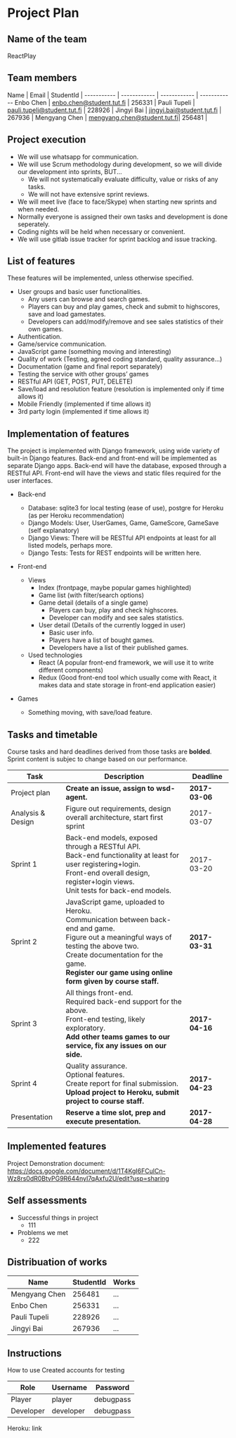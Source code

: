 # Project Plan 

## Name of the team
ReactPlay

## Team members
Name | Email | StudentId | 
----------- | ------------ | ------------ | ------------
Enbo Chen | enbo.chen@student.tut.fi | 256331 |
Pauli Tupeli | pauli.tupeli@student.tut.fi | 228926 |
Jingyi Bai | jingyi.bai@student.tut.fi | 267936 |
Mengyang Chen | mengyang.chen@student.tut.fi| 256481 |

## Project execution
* We will use whatsapp for communication.
* We will use Scrum methodology during development, so we will divide our development into sprints, BUT...
    * We will not systematically evaluate difficulty, value or risks of any tasks.
    * We will not have extensive sprint reviews.
* We will meet live (face to face/Skype) when starting new sprints and when needed.
* Normally everyone is assigned their own tasks and development is done seperately.
* Coding nights will be held when necessary or convenient.
* We will use gitlab issue tracker for sprint backlog and issue tracking.

## List of features

These features will be implemented, unless otherwise specified.

* User groups and basic user functionalities.
    * Any users can browse and search games.
    * Players can buy and play games, check and submit to highscores, save and load gamestates.
    * Developers can add/modify/remove and see sales statistics of their own games.
* Authentication.
* Game/service communication.
* JavaScript game (something moving and interesting)
* Quality of work (Testing, agreed coding standard, quality assurance...)
* Documentation (game and final report separately)
* Testing the service with other groups’ games
* RESTful API (GET, POST, PUT, DELETE)
* Save/load and resolution feature (resolution is implemented only if time allows it)
* Mobile Friendly (implemented if time allows it)
* 3rd party login (implemented if time allows it)

## Implementation of features

The project is implemented with Django framework, using wide variety of built-in Django features.
Back-end and front-end will be implemented as separate Django apps.
Back-end will have the database, exposed through a RESTful API.
Front-end will have the views and static files required for the user interfaces.

* Back-end
    * Database: sqlite3 for local testing (ease of use), postgre for Heroku (as per Heroku recommendation)
    * Django Models: User, UserGames, Game, GameScore, GameSave (self explanatory)
    * Django Views: There will be RESTful API endpoints at least for all listed models, perhaps more.
    * Django Tests: Tests for REST endpoints will be written here.

* Front-end
    * Views
        * Index (frontpage, maybe popular games highlighted)
        * Game list (with filter/search options)
        * Game detail (details of a single game)
            * Players can buy, play and check highscores.
            * Developer can modify and see sales statistics.
        * User detail (Details of the currently logged in user)
            * Basic user info.
            * Players have a list of bought games.
            * Developers have a list of their published games.
    * Used technologies
        * React (A popular front-end framework, we will use it to write different components)
        * Redux (Good front-end tool which usually come with React, it makes data and state storage in front-end application easier)

* Games
    * Something moving, with save/load feature.

## Tasks and timetable

Course tasks and hard deadlines derived from those tasks are **bolded**.
Sprint content is subjec to change based on our performance.

Task | Description | Deadline
----------- | ------------ | ------------
Project plan | **Create an issue, assign to wsd-agent.** | **2017-03-06**
Analysis & Design | Figure out requirements, design overall architecture, start first sprint | 2017-03-07
Sprint 1 | Back-end models, exposed through a RESTful API.<br>Back-end functionality at least for user registering+login.<br>Front-end overall design, register+login views.<br>Unit tests for back-end models. | 2017-03-20
Sprint 2 | JavaScript game, uploaded to Heroku.<br>Communication between back-end and game.<br>Figure out a meaningful ways of testing the above two.<br>Create documentation for the game.<br>**Register our game using online form given by course staff.** | **2017-03-31**
Sprint 3 | All things front-end.<br>Required back-end support for the above.<br>Front-end testing, likely exploratory.<br>**Add other teams games to our service, fix any issues on our side.** | **2017-04-16**
Sprint 4 | Quality assurance.<br>Optional features.<br>Create report for final submission.<br>**Upload project to Heroku, submit project to course staff.** | **2017-04-23**
Presentation | **Reserve a time slot, prep and execute presentation.** | **2017-04-28**

## Implemented features

Project Demonstration document: https://docs.google.com/document/d/1T4KgI6FCulCn-Wz8rs0dR0BtvPG9R644nyI7qAxfu2U/edit?usp=sharing

## Self assessments

* Successful things in project
    * 111
* Problems we met
    * 222

## Distribuation of works

Name | StudentId | Works
----------- | ------------ | ------------
Mengyang Chen | 256481 | ...
Enbo Chen | 256331 | ...
Pauli Tupeli | 228926 | ...
Jingyi Bai | 267936 | ...

## Instructions

How to use
Created accounts for testing

Role | Username | Password
----------- | ------------ | ------------
Player | player | debugpass
Developer | developer | debugpass

Heroku: link

